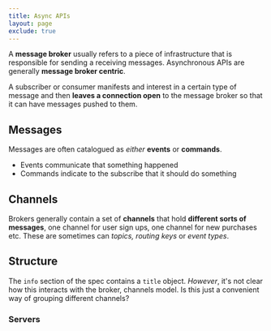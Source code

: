 ```yaml
---
title: Async APIs
layout: page
exclude: true
---
```


A **message broker** usually refers to a piece of infrastructure that is responsible for sending a receiving messages. Asynchronous APIs are generally **message broker centric**.

A subscriber or consumer manifests and interest in a certain type of message and then **leaves a connection open** to the message broker so that it can have messages pushed to them.

## Messages

Messages are often catalogued as *either* **events** or **commands**.

- Events communicate that something happened
- Commands indicate to the subscribe that it should do something

## Channels

Brokers generally contain a set of **channels** that hold **different sorts of messages**, one channel for user sign ups, one channel for new purchases etc. These are sometimes can *topics, routing keys* or *event types*.

## Structure

The `info` section of the spec contains a `title` object. *However*, it's not clear how this interacts with the broker, channels model. Is this just a convenient way of grouping different channels?

### Servers


<!--stackedit_data:
eyJoaXN0b3J5IjpbLTgyNjU2Mjg1MCwtODYwODMxOTE5LC05OD
UwMTIyNTZdfQ==
-->